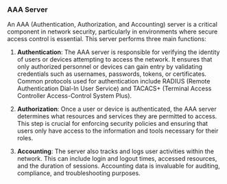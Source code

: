 ### AAA Server

An AAA (Authentication, Authorization, and Accounting) server is a critical component in network security, particularly in environments where secure access control is essential. This server performs three main functions:

1. **Authentication**: The AAA server is responsible for verifying the identity of users or devices attempting to access the network. It ensures that only authorized personnel or devices can gain entry by validating credentials such as usernames, passwords, tokens, or certificates. Common protocols used for authentication include RADIUS (Remote Authentication Dial-In User Service) and TACACS+ (Terminal Access Controller Access-Control System Plus).
    
2. **Authorization**: Once a user or device is authenticated, the AAA server determines what resources and services they are permitted to access. This step is crucial for enforcing security policies and ensuring that users only have access to the information and tools necessary for their roles.
    
3. **Accounting**: The server also tracks and logs user activities within the network. This can include login and logout times, accessed resources, and the duration of sessions. Accounting data is invaluable for auditing, compliance, and troubleshooting purposes.